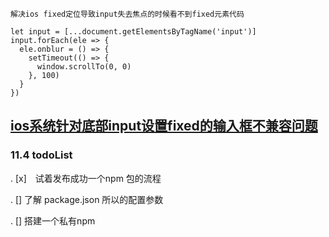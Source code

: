 
    解决ios fixed定位导致input失去焦点的时候看不到fixed元素代码
   
    let input = [...document.getElementsByTagName('input')]
    input.forEach(ele => {
      ele.onblur = () => {
        setTimeout(() => {
          window.scrollTo(0, 0)
        }, 100)
      }
    })

 
## [ios系统针对底部input设置fixed的输入框不兼容问题](https://blog.csdn.net/qq_32601115/article/details/53158430?_blank) ##


### 11.4 todoList
 . [x]　试着发布成功一个npm 包的流程
 
 . []  了解 package.json   所以的配置参数
 
. []  搭建一个私有npm  
